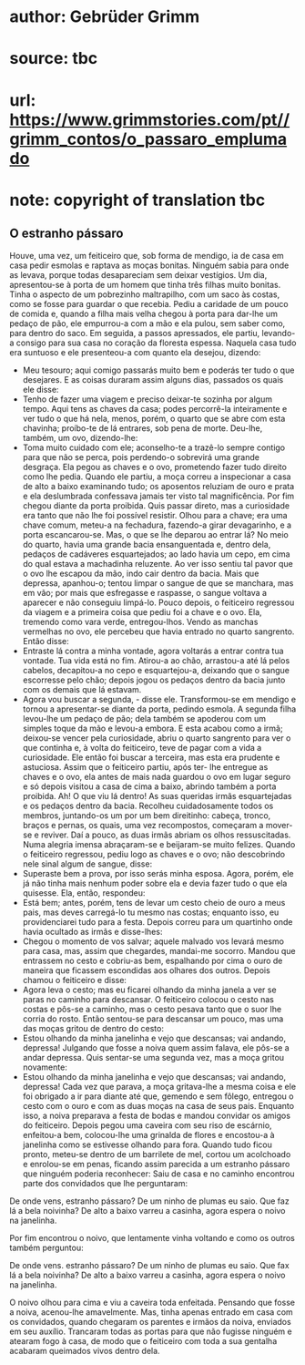# author: Gebrüder Grimm
# source: tbc
# url: https://www.grimmstories.com/pt//grimm_contos/o_passaro_emplumado
# note: copyright of translation tbc

## O estranho pássaro 

Houve, uma vez, um feiticeiro que, sob forma de mendigo, ia de casa em
casa pedir esmolas e raptava as moças bonitas. Ninguém sabia para onde
as levava, porque todas desapareciam sem deixar vestígios.
Um dia, apresentou-se à porta de um homem que tinha três filhas muito
bonitas. Tinha o aspecto de um pobrezinho maltrapilho, com um saco às
costas, como se fosse para guardar o que recebia. Pediu a caridade de um
pouco de comida e, quando a filha mais velha chegou à porta para dar-lhe
um pedaço de pão, ele empurrou-a com a mão e ela pulou, sem saber como,
para dentro do saco. Em seguida, a passos apressados, ele partiu,
levando-a consigo para sua casa no coração da floresta espessa.
Naquela casa tudo era suntuoso e ele presenteou-a com quanto ela
desejou, dizendo:
- Meu tesouro; aqui comigo passarás muito bem e poderás ter tudo o que
desejares.
E as coisas duraram assim alguns dias, passados os quais ele disse:
- Tenho de fazer uma viagem e preciso deixar-te sozinha por algum tempo.
Aqui tens as chaves da casa; podes percorrê-la inteiramente e ver tudo o
que há nela, menos, porém, o quarto que se abre com esta chavinha;
proíbo-te de lá entrares, sob pena de morte.
Deu-lhe, também, um ovo, dizendo-lhe:
- Toma muito cuidado com ele; aconselho-te a trazê-lo sempre contigo
para que não se perca, pois perdendo-o sobrevirá uma grande desgraça.
Ela pegou as chaves e o ovo, prometendo fazer tudo direito como lhe
pedia. Quando ele partiu, a moça correu a inspecionar a casa de alto a
baixo examinando tudo; os aposentos reluziam de ouro e prata e ela
deslumbrada confessava jamais ter visto tal magnificência. Por fim
chegou diante da porta proibida. Quis passar direto, mas a curiosidade
era tanto que não lhe foi possível resistir. Olhou para a chave; era uma
chave comum, meteu-a na fechadura, fazendo-a girar devagarinho, e a
porta escancarou-se. Mas, o que se lhe deparou ao entrar lá?
No meio do quarto, havia uma grande bacia ensanguentada e, dentro dela,
pedaços de cadáveres esquartejados; ao lado havia um cepo, em cima do
qual estava a machadinha reluzente. Ao ver isso sentiu tal pavor que o
ovo lhe escapou da mão, indo cair dentro da bacia. Mais
que depressa, apanhou-o; tentou limpar o sangue de que se manchara, mas
em vão; por mais que esfregasse e raspasse, o sangue voltava a aparecer
e não conseguiu limpá-lo.
Pouco depois, o feiticeiro regressou da viagem e a primeira coisa que
pediu foi a chave e o ovo. Ela, tremendo como vara verde, entregou-lhos.
Vendo as manchas vermelhas no ovo, ele percebeu que havia entrado no
quarto sangrento. Então disse:
- Entraste lá contra a minha vontade, agora voltarás a entrar contra tua
vontade. Tua vida está no fim.
Atirou-a ao chão, arrastou-a até lá pelos cabelos, decapitou-a no cepo e
esquartejou-a, deixando que o sangue escorresse pelo chão; depois jogou
os pedaços dentro da bacia junto com os demais que lá estavam.
- Agora vou buscar a segunda, - disse ele.
Transformou-se em mendigo e tornou a apresentar-se diante da porta,
pedindo esmola. A segunda filha levou-lhe um pedaço de pão; dela também
se apoderou com um simples toque da mão e levou-a embora. E esta acabou
como a irmã; deixou-se vencer pela curiosidade, abriu o quarto sangrento
para ver o que continha e, à volta do feiticeiro, teve de pagar com a
vida a curiosidade.
Ele então foi buscar a terceira, mas esta era prudente e astuciosa.
Assim que o feiticeiro partiu, após ter- lhe entregue as chaves e o ovo,
ela antes de mais nada guardou o ovo em lugar seguro e só depois visitou
a casa de cima a baixo, abrindo também a porta proibida.
Ah! O que viu lá dentro! As suas queridas irmãs esquartejadas e os
pedaços dentro da bacia. Recolheu cuidadosamente todos os membros,
juntando-os um por um bem direitinho: cabeça, tronco, braços e pernas,
os quais, uma vez recompostos, começaram a mover-se e reviver. Daí a
pouco, as duas irmãs abriam os olhos ressuscitadas. Numa alegria imensa
abraçaram-se e beijaram-se muito felizes.
Quando o feiticeiro regressou, pediu logo as chaves e o ovo; não
descobrindo nele sinal algum de sangue, disse:
- Superaste bem a prova, por isso serás minha esposa.
Agora, porém, ele já não tinha mais nenhum poder sobre ela e devia fazer
tudo o que ela quisesse. Ela, então, respondeu:
- Está bem; antes, porém, tens de levar um cesto cheio de ouro a meus
pais, mas deves carregá-lo tu mesmo nas costas; enquanto isso, eu
providenciarei tudo para a festa.
Depois correu para um quartinho onde havia ocultado as irmãs e
disse-lhes:
- Chegou o momento de vos salvar; aquele malvado vos levará mesmo para
casa, mas, assim que chegardes, mandai-me socorro.
Mandou que entrassem no cesto e cobriu-as bem, espalhando por cima o
ouro de maneira que ficassem escondidas aos olhares dos outros. Depois
chamou o feiticeiro e disse:
- Agora leva o cesto; mas eu ficarei olhando da minha janela a ver se
paras no caminho para descansar.
O feiticeiro colocou o cesto nas costas e pôs-se a caminho, mas o cesto
pesava tanto que o suor lhe corria do rosto. Então sentou-se para
descansar um pouco, mas uma das moças gritou de dentro do cesto:
- Estou olhando da minha janelinha e vejo que descansas; vai andando,
depressa!
Julgando que fosse a noiva quem assim falava, ele pôs-se a andar
depressa. Quis sentar-se uma segunda vez, mas a moça gritou novamente:
- Estou olhando da minha janelinha e vejo que descansas; vai andando,
depressa!
Cada vez que parava, a moça gritava-lhe a mesma coisa e ele foi obrigado
a ir para diante até que, gemendo e sem fôlego, entregou o cesto com o
ouro e com as duas moças na casa de seus pais.
Enquanto isso, a noiva preparava a festa de bodas e mandou convidar os
amigos do feiticeiro. Depois pegou uma caveira com seu riso de escárnio,
enfeitou-a bem, colocou-lhe uma grinalda de flores e encostou-a à
janelinha como se estivesse olhando para fora. Quando tudo ficou pronto,
meteu-se dentro de um barrilete de mel, cortou um acolchoado e
enrolou-se em penas, ficando assim parecida a um estranho pássaro que
ninguém poderia reconhecer:
Saiu de casa e no caminho encontrou parte dos convidados que lhe
perguntaram:

De onde vens, estranho pássaro?
De um ninho de plumas eu saio.
Que faz lá a bela noivinha?
De alto a baixo varreu a casinha,
agora espera o noivo na janelinha.

Por fim encontrou o noivo, que lentamente vinha voltando e como os
outros também perguntou:


De onde vens. estranho pássaro?
De um ninho de plumas eu saio.
Que fax lá a bela noivinha?
De alto a baixo varreu a casinha,
agora espera o noivo na janelinha.

O noivo olhou para cima e viu a caveira toda enfeitada. Pensando que
fosse a noiva, acenou-lhe amavelmente. Mas, tinha apenas entrado em casa
com os convidados, quando chegaram os parentes e irmãos da noiva,
enviados em seu auxílio. Trancaram todas as portas para que não fugisse
ninguém e atearam fogo à casa, de modo que o feiticeiro com toda a sua
gentalha acabaram queimados vivos dentro dela.
